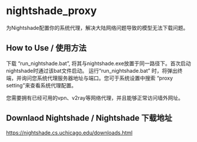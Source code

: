 # nightshade_proxy
为Nightshade配置你的系统代理，解决大陆网络问题导致的模型无法下载问题。

## How to Use / 使用方法
下载 “run_nightshade.bat”, 将其与nightshade.exe放置于同一路径下。首次启动nightshade时通过该bat文件启动。
运行“run_nightshade.bat” 时，将弹出终端，并询问您系统代理服务器地址与端口。您可于系统设置中搜索 “proxy setting”来查看系统代理配置。

您需要拥有已经可用的vpn、v2ray等网络代理，并且能够正常访问墙外网址。

## Downlaod Nightshade / Nightshade 下载地址
https://nightshade.cs.uchicago.edu/downloads.html
